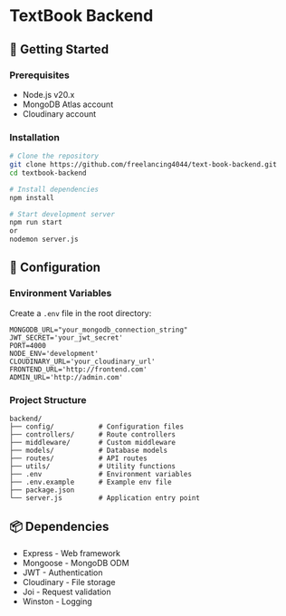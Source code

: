 # TextBook Backend

## 🚀 Getting Started

### Prerequisites
- Node.js v20.x
- MongoDB Atlas account
- Cloudinary account

### Installation

```bash
# Clone the repository
git clone https://github.com/freelancing4044/text-book-backend.git
cd textbook-backend

# Install dependencies
npm install

# Start development server
npm run start
or
nodemon server.js
```

## 🔧 Configuration

### Environment Variables

Create a `.env` file in the root directory:

```env
MONGODB_URL="your_mongodb_connection_string"
JWT_SECRET='your_jwt_secret'
PORT=4000
NODE_ENV='development'
CLOUDINARY_URL='your_cloudinary_url'
FRONTEND_URL='http://frontend.com'
ADMIN_URL='http://admin.com'
```

### Project Structure

```
backend/
├── config/           # Configuration files
├── controllers/      # Route controllers
├── middleware/       # Custom middleware
├── models/           # Database models
├── routes/           # API routes
├── utils/            # Utility functions
├── .env              # Environment variables
├── .env.example      # Example env file
├── package.json
└── server.js         # Application entry point
```



## 📦 Dependencies

- Express - Web framework
- Mongoose - MongoDB ODM
- JWT - Authentication
- Cloudinary - File storage
- Joi - Request validation
- Winston - Logging

